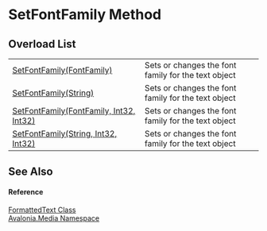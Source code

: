 # SetFontFamily Method


## Overload List
<table>
<tr>
<td><a href="M_Avalonia_Media_FormattedText_SetFontFamily_1">SetFontFamily(FontFamily)</a></td>
<td>Sets or changes the font family for the text object</td>
</tr>
<tr>
<td><a href="M_Avalonia_Media_FormattedText_SetFontFamily_3">SetFontFamily(String)</a></td>
<td>Sets or changes the font family for the text object</td>
</tr>
<tr>
<td><a href="M_Avalonia_Media_FormattedText_SetFontFamily">SetFontFamily(FontFamily, Int32, Int32)</a></td>
<td>Sets or changes the font family for the text object</td>
</tr>
<tr>
<td><a href="M_Avalonia_Media_FormattedText_SetFontFamily_2">SetFontFamily(String, Int32, Int32)</a></td>
<td>Sets or changes the font family for the text object</td>
</tr>
</table>

## See Also


#### Reference
<a href="T_Avalonia_Media_FormattedText">FormattedText Class</a>  
<a href="N_Avalonia_Media">Avalonia.Media Namespace</a>  
